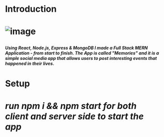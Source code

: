 <h1>Introduction<h1>

![image](https://user-images.githubusercontent.com/68745052/186573514-89c65f68-e5fe-4413-925f-c02f41b15cd3.png)

<h5><p>Using React, Node.js, Express & MongoDB I made a Full Stack MERN Application - from start to finish. The App is called "Memories" and it is a simple social media app that allows users to post interesting events that happened in their lives.</p></h5>

<h1>Setup<h>

<h5><p>run npm i && npm start for both client and server side to start the app</p><h5>


